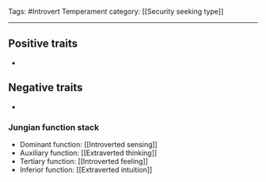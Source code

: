 Tags:  #Introvert 
Temperament category: [[Security seeking type]]

---
## Positive traits
- 

## Negative traits
- 

### Jungian function stack
- Dominant function: [[Introverted sensing]]
- Auxiliary function:  [[Extraverted thinking]]
- Tertiary function: [[Introverted feeling]]
- Inferior function: [[Extraverted intuition]]